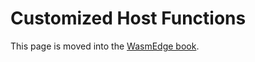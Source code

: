 # Customized Host Functions

This page is moved into the [WasmEdge book](https://wasmedge.org/book/en/extend/plugin/hostfunction.html).
